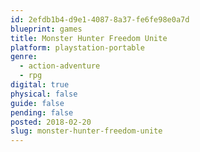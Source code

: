 ```yaml
---
id: 2efdb1b4-d9e1-4087-8a37-fe6fe98e0a7d
blueprint: games
title: Monster Hunter Freedom Unite
platform: playstation-portable
genre:
  - action-adventure
  - rpg
digital: true
physical: false
guide: false
pending: false
posted: 2018-02-20
slug: monster-hunter-freedom-unite
---
```

